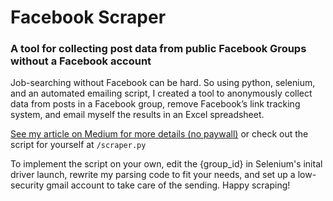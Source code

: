 # Facebook Scraper
### A tool for collecting post data from public Facebook Groups without a Facebook account

Job-searching without Facebook can be hard. So using python, selenium, and an automated emailing script, I created a tool to anonymously collect data from posts in a Facebook group, remove Facebook’s link tracking system, and email myself the results in an Excel spreadsheet.

<a href="https://medium.com/@3joemail/job-hunting-without-social-media-152ada0639db?source=friends_link&sk=97e4d6132f26663748a4a4474b17b598">See my article on Medium for more details (no paywall)</a> or check out the script for yourself at `/scraper.py`

To implement the script on your own, edit the {group_id} in Selenium's inital driver launch, rewrite my parsing code to fit your needs, and set up a low-security gmail account to take care of the sending. Happy scraping!
